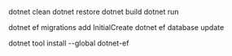 dotnet clean
dotnet restore
dotnet build
dotnet run

dotnet ef migrations add InitialCreate
dotnet ef database update

dotnet tool install --global dotnet-ef


